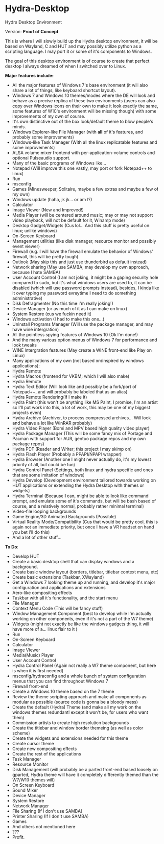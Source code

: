 # Hydra-Desktop
Hydra Desktop Environment

Version: **Proof of Concept**

This is where I will slowly build up the Hydra desktop environment, it will be based on Wayland, C and HUT and may possibly utilize python as a scripting language. I may port it or some of it's components to Windows.

The goal of this desktop environment is of course to create that perfect desktop I always dreamed of when I switched over to Linux.

**Major features include:**
* All the major features of Windows 7's base environment (it will also share a lot of things, like keyboard shortcut layout).
* Windows 7 and Windows 10 themes/modes where the DE will look and behave as a precise replica of these two environments (users can also copy over Windows icons on their own to make it look exactly the same, some features of W10's environment will be missing though) with some improvements of my own of course.
* It's own distinctive out of the box look/default theme to blow people's minds.
* Windows Explorer-like File Manager (with **all** of it's features, and probably some improvements)
* Windows-like Task Manager (With all the linux replicatable features and some improvements)
* ALSA volume mixer frontend with per-application-volume controls and optional Pulseaudio support.
* Many of the basic programs of Windows like...
 * Notepad (Will improve this one vastly, may port or fork Notepad++ to linux)
 * Run
 * msconfig
 * Games (Minesweeper, Solitaire, maybe a few extras and maybe a few of my own)
 * Windows update (haha, jk jk... or am I?)
 * Calculator
 * Image Viewer (New and Improved!)
 * Media Player (will be centered around music; may or may not support video playback, will not be default for it, Winamp mode)
 * Desktop Gadget/Widgets (Cus lol... And this stuff is pretty useful on linux; unlike windows)
 * On-Screen Keyboard
 * Management utilities (like disk manager, resource monitor and possibly event viewer)
 * Firewall (e.g. I will have the firewall emulate the behavior of Windows' firewall, this will be pretty tough)
 * Outlook (May skip this and just use thunderbird as default instead)
 * Network sharing (May use SAMBA, may develop my own approach, because I hate SAMBA)
 * User Account Control (I am not joking, it might be a gaping security hole compared to sudo, but it's what windows users are used to, it can be disabled (which will use password prompts instead), besides, I kinda like it over typing my password evreytime I need to do something administrative)
 * Disk Defragmenter (No this time I'm really joking!)
 * Device Manager (or as much of it as I can make on linux)
 * System Restore (cus we fuckin need it)
 * Windows activation (I had to make this one...)
 * Uninstall Programs Manager (Will use the package manager, and may have wine intergration)
 * All the pointless spying features of Windows 10 (Ok I'm done!)
 * And the many various option menus of Windows 7 for performance and look tweaks
* WINE Intergration features (May create a WINE front-end like Play on Linux)
* Many applications of my own (not based on/inspired by windows applications):
 * Hydra Remote
 * Hydra Macros (frontend for VKBM; which I will also make)
 * Hydra Remote
 * Hydra Text Editor (Will look like and possibly be a fork/port of Notepad++, and will probably be labeled that as an alias)
 * Hydra Remote Rendering(if I make it) 
 * Hydra Paint (this won't be anything like MS Paint, I promise, I'm an artist so I'll put work into this, a lot of work, this may be one of my biggest projects even)
 * Hydra Archive (Archiver, to process compressed archives... Will look and behave a lot like WinRAR probably)
 * Hydra Video Player (Bomi and MPV based high quality video player)
 * Hydra Package Manager (This will be some fancy mix of Portage and Pacman with support for AUR, gentoo package repos and my own package repos)
 * Hydra PDF (Reader and Writer; this project I may skimp on)
 * Hydra Flash Player (Probably a PPAPI/NPAPI wrapper)
 * Hydra Browser (Another one I might never actually do, it's my lowest priority of all, but could be fun)
 * Hydra Control Panel (Settings, both linux and hydra specific and ones that are some imitation of windows)
 * Hydra Develop (Development environment tailored towards working on HUT applications or extending the Hydra Desktop with themes or widgets)
 * Hydra Terminal (Because I can, might be able to look like command prompt, and emulate some of it's commands, but will be bash based of course, and a relatively normal, probably rather minimal terminal)
* Video-file looping backgrounds
* Game Engine/3D Animated Backgrounds (Possible)
* Virtual Reality Mode/Compatibility (Cus that would be pretty cool, this is again not an immediate priority, but once I have a VR headset on hand you bet I'll do this)
* And a lot of other stuff...

**To Do:**
* Develop HUT
* Create a basic desktop shell that can display windows and a background.
* Create basic window layout (borders, titlebar, titlebar context menu, etc)
* Create basic extensions (Taskbar, XWayland)
* Get a Windows 7 looking theme up and running, and develop it's major configuration and applications and extensions
 * Aero-like compositing effects
 * Taskbar with all it's functionality, and the start menu
 * File Manager
 * Context Menu Code (This will be fancy stuff)
 * Window Management Component (best to develop while I'm actually working on other components, even if it's not a part of the W7 theme)
 * Widgets (might not exactly be like the windows gadgets thing, it will have more of a... linux flair to it )
 * Run
 * On-Screen Keyboard
 * Calculator
 * Image Viewer
 * Media(Music) Player
 * User Account Control
 * Hydra Control Panel (Again not really a W7 theme component, but here is when it is first needed)
 * msconfig/hydraconfig and a whole bunch of system configuration menus that you can find throughout Windows 7
 * Firewall front-end
* Create a Windows 10 theme based on the 7 theme
* Review the theme scripting approach and make all components as modular as possible (source code is gonna be a bloody mess)
* Create the default (Hydra) Theme (and make all my work on the windows themes redundant! except it won't be, for users who want them)
 * Commission artists to create high resolution backgrounds
 * Create the titlebar and window border themeing (as well as color scheme)
 * Create the widgets and extensions needed for this theme
 * Create cursor theme
 * Create new compositing effects
* Create the rest of the applications
 * Task Manager
 * Resource Monitor
 * Disk Management (will probably be a parted front-end based loosely on gparted, Hydra theme will have it completely differently themed than the W7/W10 themes will)
 * On Screen Keyboard
 * Sound Mixer
 * Device Manager
 * System Restore
 * Network Manager
 * File Sharing (If I don't use SAMBA)
 * Printer Sharing (If I don't use SAMBA)
 * Games
 * And others not mentioned here
* ???
* Profit.
